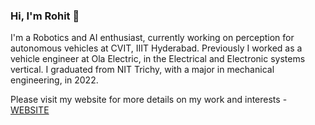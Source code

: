 ### Hi, I'm Rohit 👋
I'm a Robotics and AI enthusiast, currently working on perception for autonomous vehicles at CVIT, IIIT Hyderabad. Previously I worked as a vehicle engineer at Ola Electric, in the Electrical and Electronic systems vertical. I graduated from NIT Trichy, with a major in mechanical engineering, in 2022.

Please visit my website for more details on my work and interests - [WEBSITE](https://sites.google.com/d/1c-ZaZnE65iFP8bFUMNGLlLtH-2trgB7f/p/1GgWVOzFHeuqsxDfJKlDHBmmnZNFKxJyA/edit)
<!--

Here are some ideas to get you started:

- 🔭 I’m currently working on ...
- 🌱 I’m currently learning ...
- 👯 I’m looking to collaborate on ...
- 🤔 I’m looking for help with ...
- 💬 Ask me about ...
- 📫 How to reach me: ...
- 😄 Pronouns: ...
- ⚡ Fun fact: ...
-->
